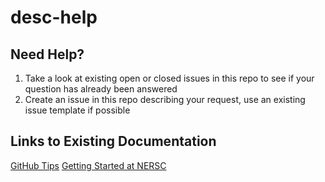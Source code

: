 # desc-help

## Need Help?
1. Take a look at existing open or closed issues in this repo to see if your question has already been answered
2. Create an issue in this repo describing your request, use an existing issue template if possible

## Links to Existing Documentation
[GitHub Tips](https://confluence.slac.stanford.edu/display/LSSTDESC/GitHub+Tips)
[Getting Started at NERSC](https://confluence.slac.stanford.edu/display/LSSTDESC/Getting+Started+at+NERSC)
